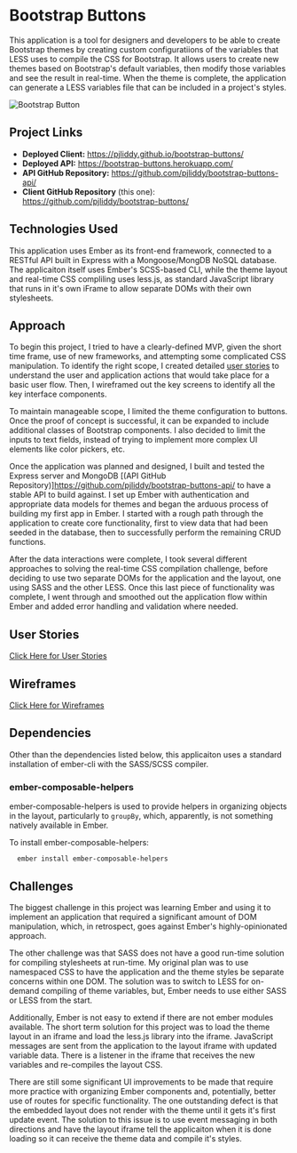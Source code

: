 # Bootstrap Buttons

This application is a tool for designers and developers to be able to create Bootstrap themes by creating custom configuratiions of the variables that LESS uses to compile the CSS for Bootstrap. It allows users to create new themes based on Bootstrap's default variables, then modify those variables and see the result in real-time. When the theme is complete, the application can generate a LESS variables file that can be included in a project's styles.

![Bootstrap Button](https://s3.amazonaws.com/pliddy-ga/bootstrap-buttons/buttons.png)

## Project Links

- **Deployed Client:** <https://pjliddy.github.io/bootstrap-buttons/>
- **Deployed API:** <https://bootstrap-buttons.herokuapp.com/>
- **API GitHub Repository:** <https://github.com/pjliddy/bootstrap-buttons-api/>
- **Client GitHub Repository** (this one): <https://github.com/pjliddy/bootstrap-buttons/>

## Technologies Used

This application uses Ember as its front-end framework, connected to a RESTful API built in Express with a Mongoose/MongDB NoSQL database. The applicaiton itself uses Ember's SCSS-based CLI, while the theme layout and real-time CSS compliling uses less.js, as standard JavaScript library that runs in it's own iFrame to allow separate DOMs with their own stylesheets.

## Approach

To begin this project, I tried to have a clearly-defined MVP, given the short time frame, use of new frameworks, and attempting some complicated CSS manipulation. To identify the right scope, I created detailed [user stories](user-stories.md) to understand the user and application actions that would take place for a basic user flow. Then, I wireframed out the key screens to identify all the key interface components.

To maintain manageable scope, I limited the theme configuration to buttons. Once the proof of concept is successful, it can be expanded to include additional classes of Bootstrap components. I also decided to limit the inputs to text fields, instead of trying to implement more complex UI elements like color pickers, etc.

Once the application was planned and designed, I built and tested the Express server and MongoDB [(API GitHub Repository)]<https://github.com/pjliddy/bootstrap-buttons-api/> to have a stable API to build against. I set up Ember with authentication and appropriate data models for themes and began the arduous process of building my first app in Ember. I started with a rough path through the application to create core functionality, first to view data that had been seeded in the database, then to successfully perform the remaining CRUD functions.

After the data interactions were complete, I took several different approaches to solving the real-time CSS compilation challenge, before deciding to use two separate DOMs for the application and the layout, one using SASS and the other LESS. Once this last piece of functionality was complete, I went through and smoothed out the application flow within Ember and added error handling and validation where needed.

## User Stories

[Click Here for User Stories](user-stories.md)

## Wireframes

[Click Here for Wireframes](wireframes.md)

## Dependencies

Other than the dependencies listed below, this applicaiton uses a standard installation of ember-cli with the SASS/SCSS compiler.

### ember-composable-helpers

ember-composable-helpers is used to provide helpers in organizing objects in the layout, particularly to `groupBy`, which, apparently, is not something natively available in Ember.

To install ember-composable-helpers:

```
  ember install ember-composable-helpers
```

## Challenges

The biggest challenge in this project was learning Ember and using it to implement an application that required a significant amount of DOM manipulation, which, in retrospect, goes against Ember's highly-opinionated approach.

The other challenge was that SASS does not have a good run-time solution for compiling stylesheets at run-time. My original plan was to use namespaced CSS to have the application and the theme styles be separate concerns within one DOM. The solution was to switch to LESS for on-demand compiling of theme variables, but, Ember needs to use either SASS or LESS from the start.

Additionally, Ember is not easy to extend if there are not ember modules available. The short term solution for this project was to load the theme layout in an iframe and load the less.js library into the iframe. JavaScript messages are sent from the application to the layout iframe with updated variable data. There is a listener in the iframe that receives the new variables and re-compiles the layout CSS.

There are still some significant UI improvements to be made that require more practice with organizing Ember components and, potentially, better use of routes for specific functionality. The one outstanding defect is that the embedded layout does not render with the theme until it gets it's first update event. The solution to this issue is to use event messaging in both directions and have the layout iframe tell the applicaiton when it is done loading so it can receive the theme data and compile it's styles.
